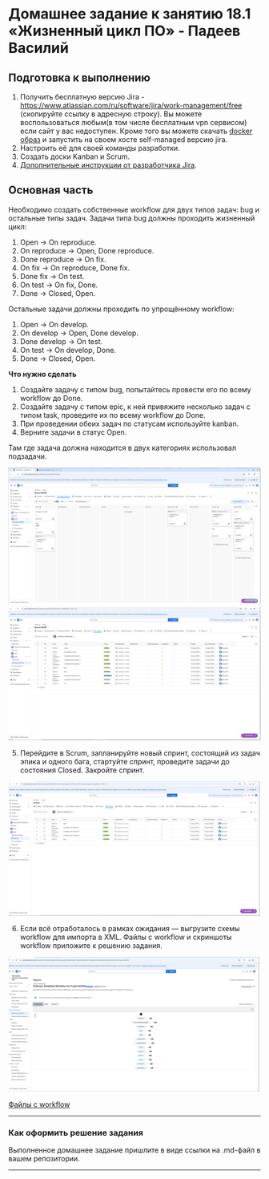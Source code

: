 # Домашнее задание к занятию 18.1 «Жизненный цикл ПО» - Падеев Василий


## Подготовка к выполнению

1. Получить бесплатную версию Jira - https://www.atlassian.com/ru/software/jira/work-management/free (скопируйте ссылку в адресную строку). Вы можете воспользоваться любым(в том числе бесплатным vpn сервисом) если сайт у вас недоступен. Кроме того вы можете скачать [docker образ](https://hub.docker.com/r/atlassian/jira-software/#) и запустить на своем хосте self-managed версию jira.  
2. Настроить её для своей команды разработки.  
3. Создать доски Kanban и Scrum.  
4. [Дополнительные инструкции от разработчика Jira](https://support.atlassian.com/jira-cloud-administration/docs/import-and-export-issue-workflows/).  

## Основная часть

Необходимо создать собственные workflow для двух типов задач: bug и остальные типы задач. Задачи типа bug должны проходить жизненный цикл:

1. Open -> On reproduce.  
2. On reproduce -> Open, Done reproduce.  
3. Done reproduce -> On fix.  
4. On fix -> On reproduce, Done fix.  
5. Done fix -> On test.  
6. On test -> On fix, Done.  
7. Done -> Closed, Open.   

Остальные задачи должны проходить по упрощённому workflow:

1. Open -> On develop.  
2. On develop -> Open, Done develop.  
3. Done develop -> On test.  
4. On test -> On develop, Done.  
5. Done -> Closed, Open.  

**Что нужно сделать**

1. Создайте задачу с типом bug, попытайтесь провести его по всему workflow до Done.   
2. Создайте задачу с типом epic, к ней привяжите несколько задач с типом task, проведите их по всему workflow до Done.   
3. При проведении обеих задач по статусам используйте kanban.   
4. Верните задачи в статус Open.  

Там где задача должна находится в двух категориях использовал подзадачи.

![answer1](https://github.com/Vasiliy-Ser/software_life_cycle_18.1/blob/c789ee281dde7b599ef8ce830837302ca3cf74ac/file/1.png)  
![answer1](https://github.com/Vasiliy-Ser/software_life_cycle_18.1/blob/c789ee281dde7b599ef8ce830837302ca3cf74ac/file/4.png)

5. Перейдите в Scrum, запланируйте новый спринт, состоящий из задач эпика и одного бага, стартуйте спринт, проведите задачи до состояния Closed. Закройте спринт.  

![answer1](https://github.com/Vasiliy-Ser/software_life_cycle_18.1/blob/c789ee281dde7b599ef8ce830837302ca3cf74ac/file/3.png)

6. Если всё отработалось в рамках ожидания — выгрузите схемы workflow для импорта в XML. Файлы с workflow и скриншоты workflow приложите к решению задания.  

![answer1](https://github.com/Vasiliy-Ser/software_life_cycle_18.1/blob/c789ee281dde7b599ef8ce830837302ca3cf74ac/file/2.png)

[Файлы с workflow](https://github.com/Vasiliy-Ser/software_life_cycle_18.1/blob/c789ee281dde7b599ef8ce830837302ca3cf74ac/file/Software%20Simplified%20Workflow%20for%20Project%20BUG8.xml)

---

### Как оформить решение задания

Выполненное домашнее задание пришлите в виде ссылки на .md-файл в вашем репозитории.

---

